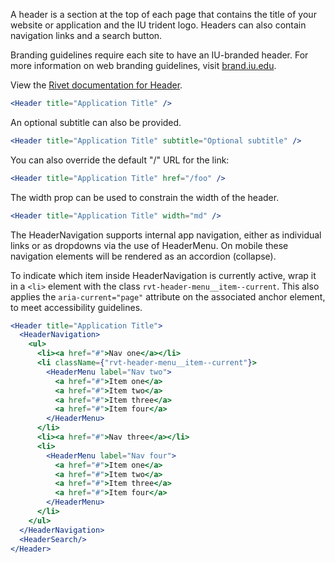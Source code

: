A header is a section at the top of each page that contains the title of your website or application and the IU trident logo. Headers can also contain navigation links and a search button.

Branding guidelines require each site to have an IU-branded header. For more information on web branding guidelines, visit [brand.iu.edu](brand.iu.edu).

View the [Rivet documentation for Header](https://rivet.iu.edu/components/header/).

<!-- prettier-ignore-start -->
```jsx
<Header title="Application Title" />
```
<!-- prettier-ignore-end -->

An optional subtitle can also be provided.

<!-- prettier-ignore-start -->
```jsx
<Header title="Application Title" subtitle="Optional subtitle" />
```
<!-- prettier-ignore-end -->

You can also override the default "/" URL for the link:

<!-- prettier-ignore-start -->
```jsx
<Header title="Application Title" href="/foo" />
```
<!-- prettier-ignore-end -->

The width prop can be used to constrain the width of the header.

<!-- prettier-ignore-start -->
```jsx
<Header title="Application Title" width="md" />
```
<!-- prettier-ignore-end -->

The HeaderNavigation supports internal app navigation, either as individual links or as dropdowns via the use of HeaderMenu. On mobile these navigation elements will be rendered as an accordion (collapse).

To indicate which item inside HeaderNavigation is currently active, wrap it in a `<li>` element with the class `rvt-header-menu__item--current`. This also applies the `aria-current="page"` attribute on the associated anchor element, to meet accessibility guidelines.

<!-- prettier-ignore-start -->
```jsx
<Header title="Application Title">
  <HeaderNavigation>
    <ul>
      <li><a href="#">Nav one</a></li>
      <li className={"rvt-header-menu__item--current"}>
        <HeaderMenu label="Nav two">
          <a href="#">Item one</a>
          <a href="#">Item two</a>
          <a href="#">Item three</a>
          <a href="#">Item four</a>
        </HeaderMenu>
      </li>
      <li><a href="#">Nav three</a></li>
      <li>
        <HeaderMenu label="Nav four">
          <a href="#">Item one</a>
          <a href="#">Item two</a>
          <a href="#">Item three</a>
          <a href="#">Item four</a>
        </HeaderMenu>
      </li>
    </ul>
  </HeaderNavigation>
  <HeaderSearch/>
</Header>
```
<!-- prettier-ignore-end -->
